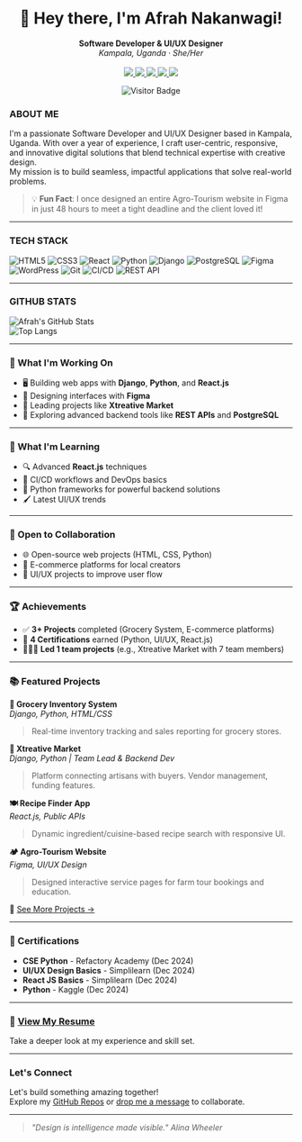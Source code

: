 <h1 align="center">👋 Hey there, I'm Afrah Nakanwagi!</h1>

<p align="center">
  <b>Software Developer & UI/UX Designer</b> <br>
  <i>Kampala, Uganda · She/Her</i> <br><br>
  <a href="mailto:afrahnakanwagi@gmail.com">
    <img src="https://img.shields.io/badge/Email-afrahnakanwagi@gmail.com-181717?style=flat&logo=gmail&logoColor=white" />
  </a>
  <a href="tel:+256768917360">
    <img src="https://img.shields.io/badge/Phone-%2B256%20768917360-181717?style=flat&logo=whatsapp&logoColor=white" />
  </a>
  <a href="https://www.linkedin.com/in/afrah-nakanwagi-b829a5314/">
    <img src="https://img.shields.io/badge/LinkedIn-Afrah_Nakanwagi-181717?style=flat&logo=linkedin&logoColor=white" />
  </a>
  <a href="https://x.com/naiyosh28792">
    <img src="https://img.shields.io/badge/X-@naiyosh28792-181717?style=flat&logo=twitter&logoColor=white" />
  </a>
  <a href="https://github.com/afrahnakanwagi">
    <img src="https://img.shields.io/badge/GitHub-afrahnakanwagi-5D5CDE?style=flat&logo=github&logoColor=white" />
  </a>
</p>

<p align="center">
  <img src="https://komarev.com/ghpvc/?username=afrahnakanwagi&style=flat-square&color=5D5CDE" alt="Visitor Badge"/>
</p>


### ABOUT ME

I'm a passionate Software Developer and UI/UX Designer based in Kampala, Uganda. With over a year of experience, I craft user-centric, responsive, and innovative digital solutions that blend technical expertise with creative design.  
My mission is to build seamless, impactful applications that solve real-world problems.

> 💡 **Fun Fact**: I once designed an entire Agro-Tourism website in Figma in just 48 hours to meet a tight deadline and the client loved it!

---

### TECH STACK

![HTML5](https://img.shields.io/badge/HTML5-E34F26?style=for-the-badge&logo=html5&logoColor=white)
![CSS3](https://img.shields.io/badge/CSS3-1572B6?style=for-the-badge&logo=css3&logoColor=white)
![React](https://img.shields.io/badge/React-20232A?style=for-the-badge&logo=react&logoColor=61DAFB)
![Python](https://img.shields.io/badge/Python-3776AB?style=for-the-badge&logo=python&logoColor=white)
![Django](https://img.shields.io/badge/Django-092E20?style=for-the-badge&logo=django&logoColor=white)
![PostgreSQL](https://img.shields.io/badge/PostgreSQL-316192?style=for-the-badge&logo=postgresql&logoColor=white)
![Figma](https://img.shields.io/badge/Figma-F24E1E?style=for-the-badge&logo=figma&logoColor=white)
![WordPress](https://img.shields.io/badge/WordPress-21759B?style=for-the-badge&logo=wordpress&logoColor=white)
![Git](https://img.shields.io/badge/Git-F05032?style=for-the-badge&logo=git&logoColor=white)
![CI/CD](https://img.shields.io/badge/CI%2FCD-blue?style=for-the-badge&logo=github-actions&logoColor=white)
![REST API](https://img.shields.io/badge/REST%20API-00599C?style=for-the-badge)

---

### GITHUB STATS

![Afrah's GitHub Stats](https://github-readme-stats.vercel.app/api?username=afrahnakanwagi&show_icons=true&theme=tokyonight)  
![Top Langs](https://github-readme-stats.vercel.app/api/top-langs/?username=afrahnakanwagi&layout=compact&theme=tokyonight)

---

### 🔭 What I'm Working On

- 🖥 Building web apps with **Django**, **Python**, and **React.js**
- 🎨 Designing interfaces with **Figma**
- 🤝 Leading projects like **Xtreative Market**
- 🔧 Exploring advanced backend tools like **REST APIs** and **PostgreSQL**

---

### 🌱 What I'm Learning

- 🔍 Advanced **React.js** techniques  
- 🚀 CI/CD workflows and DevOps basics  
- 🧠 Python frameworks for powerful backend solutions  
- 🖌 Latest UI/UX trends

---

### 👯 Open to Collaboration

- 🌐 Open-source web projects (HTML, CSS, Python)  
- 🛒 E-commerce platforms for local creators  
- 🧩 UI/UX projects to improve user flow  

---

### 🏆 Achievements

- ✅ **3+ Projects** completed (Grocery System, E-commerce platforms)  
- 📜 **4 Certifications** earned (Python, UI/UX, React.js)  
- 👩🏽‍💻 **Led 1 team projects** (e.g., Xtreative Market with 7 team members)

---

### 📚 Featured Projects

**🛒 Grocery Inventory System**  
*Django, Python, HTML/CSS*  
> Real-time inventory tracking and sales reporting for grocery stores.

**🎨 Xtreative Market**  
*Django, Python | Team Lead & Backend Dev*  
> Platform connecting artisans with buyers. Vendor management, funding features.

**🍽️ Recipe Finder App**  
*React.js, Public APIs*  
> Dynamic ingredient/cuisine-based recipe search with responsive UI.

**🏕️ Agro-Tourism Website**  
*Figma, UI/UX Design*  
> Designed interactive service pages for farm tour bookings and education.

📌 [See More Projects →](https://github.com/afrahnakanwagi?tab=repositories)

---

### 🏅 Certifications

- **CSE Python** - Refactory Academy (Dec 2024)  
- **UI/UX Design Basics** - Simplilearn (Dec 2024)  
- **React JS Basics** - Simplilearn (Dec 2024)  
- **Python** - Kaggle (Dec 2024)

---

### 📄 [View My Resume](https://amber-ericha-96.tiiny.site)

Take a deeper look at my experience and skill set.

---

### Let's Connect

Let's build something amazing together!  
Explore my [GitHub Repos](https://github.com/afrahnakanwagi?tab=repositories) or [drop me a message](mailto:afrahnakanwagi@gmail.com) to collaborate.

---

> _"Design is intelligence made visible."  Alina Wheeler_
